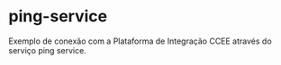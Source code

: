 # ping-service
Exemplo de conexão com a Plataforma de Integração CCEE através do serviço ping service.
